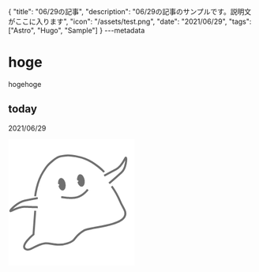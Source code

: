 {
  "title": "06/29の記事",
  "description": "06/29の記事のサンプルです。説明文がここに入ります",
  "icon": "/assets/test.png",
  "date": "2021/06/29",
  "tags": ["Astro", "Hugo", "Sample"]
}
---metadata

# hoge
hogehoge

## today
2021/06/29

![img](/assets/test.png)